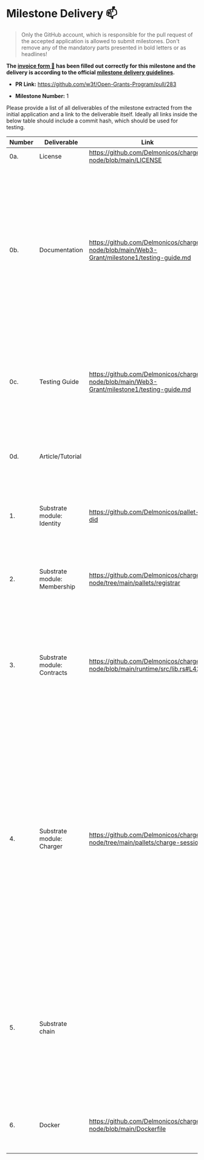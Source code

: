 # Milestone Delivery :mailbox:

> Only the GitHub account, which is responsible for the pull request of the accepted application is allowed to submit milestones. Don't remove any of the mandatory parts presented in bold letters or as headlines!

**The [invoice form :pencil:](https://forms.gle/8Wx7nxtq8fKrsuEz8) has been filled out correctly for this milestone and the delivery is according to the official [milestone delivery guidelines](https://github.com/w3f/General-Grants-Program/blob/master/grants/milestone-deliverables-guidelines.md).** 

* **PR Link:** <https://github.com/w3f/Open-Grants-Program/pull/283> 

* **Milestone Number:** 1

Please provide a list of all deliverables of the milestone extracted from the initial application and a link to the deliverable itself. Ideally all links inside the below table should include a commit hash, which should be used for testing.

| Number | Deliverable | Link | Notes |
| ------------- | ------------- | ------------- | ------------- |
| 0a. | License | https://github.com/Delmonicos/charger-node/blob/main/LICENSE | Unlicense |  
| 0b. | Documentation | https://github.com/Delmonicos/charger-node/blob/main/Web3-Grant/milestone1/testing-guide.md | We will provide both inline documentation of the code and a basic tutorial that explains how a user can (for example) spin up one of our Substrate nodes. Once the node is up, it will be possible to send test transactions that will show how the new functionality works. |
| 0c. | Testing Guide | https://github.com/Delmonicos/charger-node/blob/main/Web3-Grant/milestone1/testing-guide.md | The code will have unit-test coverage (min. 70%) to ensure functionality and robustness. In the guide we will describe how to run these tests | 
| 0d. | Article/Tutorial | | We will write an article or tutorial that explains the work done as part of the grant. |
| 1. | Substrate module: Identity | https://github.com/Delmonicos/pallet-did | Choose an existing [Identity](https://github.com/paritytech/substrate/tree/master/frame/identity) module to start from, integrate it with the project |
| 2. | Substrate module: Membership | https://github.com/Delmonicos/charger-node/tree/main/pallets/registrar | Integrate existing [Membership](https://github.com/paritytech/substrate/tree/master/frame/membership) module to start from, integrate it with the project | 
| 3. | Substrate module: Contracts | https://github.com/Delmonicos/charger-node/blob/main/runtime/src/lib.rs#L437 | Integrate [Contracts](https://github.com/paritytech/substrate/tree/master/frame/contracts) module in order to support Ink! smart contracts. Smart Contracts will be used to implement flexible and scalable tariff schemes. | 
| 4. | Substrate module: Charger | https://github.com/Delmonicos/charger-node/tree/main/pallets/charge-session | We will create a Substrate module (pallet) that will be connected to the charger interface and will collect charging sessions information. At this stage, the module will only listen to events coming from the charger and collect data coming from the charger. The Off-Chain worker architecture will be used to interact with the charger hardware. We will simulate the hardware at this stage. |
| 5. | Substrate chain | | Modules Identity and Charger of our custom chain will interact so that the information of who has accepted and completed a charging session will be store on the blockchain, signed by the charging station and by the user. |
| 6. | Docker | https://github.com/Delmonicos/charger-node/blob/main/Dockerfile | We will provide a dockerfile to demonstrate the full functionality of our chain |
